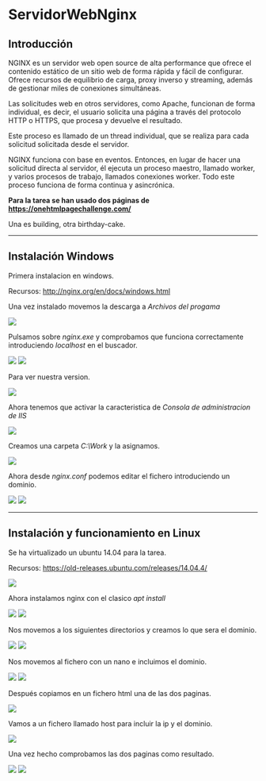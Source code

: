 # ServidorWebNginx


## Introducción 

NGINX es un servidor web open source de alta performance que ofrece el contenido estático de un sitio web de forma rápida y fácil de configurar. Ofrece recursos de equilibrio de carga, proxy inverso y streaming, además de gestionar miles de conexiones simultáneas.

Las solicitudes web en otros servidores, como Apache, funcionan de forma individual, es decir, el usuario solicita una página a través del protocolo HTTP o HTTPS, que procesa y devuelve el resultado.

Este proceso es llamado de un thread individual, que se realiza para cada solicitud solicitada desde el servidor.

NGINX funciona con base en eventos. Entonces, en lugar de hacer una solicitud directa al servidor, él ejecuta un proceso maestro, llamado worker, y varios procesos de trabajo, llamados conexiones worker. Todo este proceso funciona de forma continua y asincrónica.

**Para la tarea se han usado dos páginas de https://onehtmlpagechallenge.com/**

Una es building, otra birthday-cake.

---

## Instalación Windows

Primera instalacion en windows. 

Recursos: http://nginx.org/en/docs/windows.html

Una vez instalado movemos la descarga a _Archivos del progama_ 

![](Images/Screenshot_1.png)

Pulsamos sobre _nginx.exe_ y comprobamos que funciona correctamente introduciendo _localhost_ en el buscador.

![](Images/Screenshot_2.png)
![](Images/Screenshot_3.png)

Para ver nuestra version.

![](Images/version.png)

Ahora tenemos que activar la caracteristica de _Consola de administracion de IIS_

![](Images/Screenshot_4.png)

Creamos una carpeta _C:\Work_ y la asignamos.

![](Images/Screenshot_5.png)

Ahora desde _nginx.conf_ podemos editar el fichero introduciendo un dominio.

![](Images/Screenshot_6.png)
![](Images/Screenshot_18.png)

---

## Instalación y funcionamiento en Linux

Se ha virtualizado un ubuntu 14.04 para la tarea.

Recursos: https://old-releases.ubuntu.com/releases/14.04.4/

![](Images/Screenshot_7.png)

Ahora instalamos nginx con el clasico _apt install_

![](Images/Screenshot_8.png)
![](Images/Screenshot_9.png)

Nos movemos a los siguientes directorios y creamos lo que sera el dominio.

![](Images/Screenshot_10.png)
![](Images/Screenshot_11.png)

Nos movemos al fichero con un nano e incluimos el dominio.


![](Images/Screenshot_12.png)
![](Images/Screenshot_13.png)

Después copiamos en un fichero html una de las dos paginas.

![](Images/Screenshot_14.png)

Vamos a un fichero llamado host para incluir la ip y el dominio.

![](Images/Screenshot_15.png)

Una vez hecho comprobamos las dos paginas como resultado.

![](Images/Screenshot_16.png)
![](Images/Screenshot_17.png)
